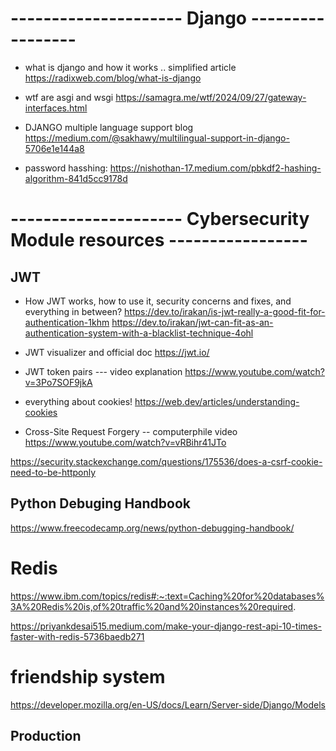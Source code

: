 
# --------------------- Django -----------------
* what is django and how it works .. simplified article
https://radixweb.com/blog/what-is-django

* wtf are asgi and wsgi
https://samagra.me/wtf/2024/09/27/gateway-interfaces.html

* DJANGO multiple language support blog
https://medium.com/@sakhawy/multilingual-support-in-django-5706e1e144a8


* password hasshing:
https://nishothan-17.medium.com/pbkdf2-hashing-algorithm-841d5cc9178d


# --------------------- Cybersecurity Module resources -----------------

## JWT
* How JWT works, how to use it, security concerns and fixes, and everything in between? 
https://dev.to/irakan/is-jwt-really-a-good-fit-for-authentication-1khm
https://dev.to/irakan/jwt-can-fit-as-an-authentication-system-with-a-blacklist-technique-4ohl

* JWT visualizer and official doc
https://jwt.io/

* JWT token pairs --- video explanation
https://www.youtube.com/watch?v=3Po7SOF9jkA

* everything about cookies!
https://web.dev/articles/understanding-cookies

* Cross-Site Request Forgery -- computerphile video
https://www.youtube.com/watch?v=vRBihr41JTo

https://security.stackexchange.com/questions/175536/does-a-csrf-cookie-need-to-be-httponly



## Python Debuging Handbook
https://www.freecodecamp.org/news/python-debugging-handbook/




# Redis

https://www.ibm.com/topics/redis#:~:text=Caching%20for%20databases%3A%20Redis%20is,of%20traffic%20and%20instances%20required.

https://priyankdesai515.medium.com/make-your-django-rest-api-10-times-faster-with-redis-5736baedb271


# friendship system
https://developer.mozilla.org/en-US/docs/Learn/Server-side/Django/Models



## Production 
